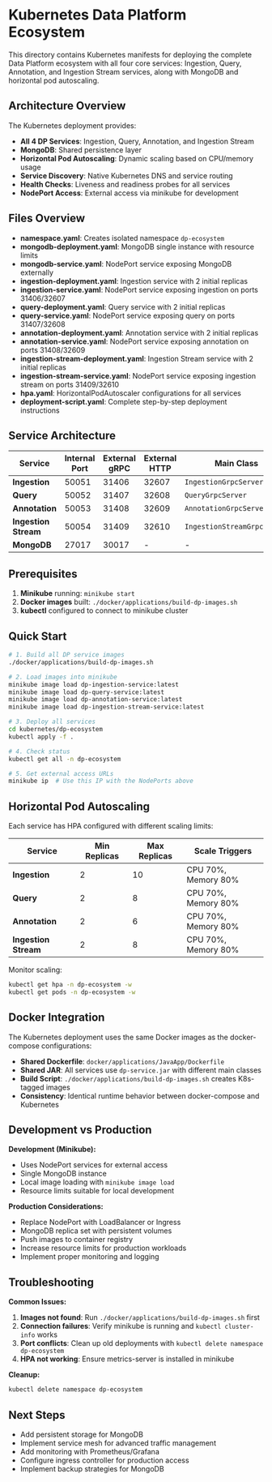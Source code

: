 # Kubernetes Data Platform Ecosystem

This directory contains Kubernetes manifests for deploying the complete Data Platform ecosystem with all four core services: Ingestion, Query, Annotation, and Ingestion Stream services, along with MongoDB and horizontal pod autoscaling.

## Architecture Overview

The Kubernetes deployment provides:
- **All 4 DP Services**: Ingestion, Query, Annotation, and Ingestion Stream
- **MongoDB**: Shared persistence layer
- **Horizontal Pod Autoscaling**: Dynamic scaling based on CPU/memory usage
- **Service Discovery**: Native Kubernetes DNS and service routing
- **Health Checks**: Liveness and readiness probes for all services
- **NodePort Access**: External access via minikube for development

## Files Overview

- **namespace.yaml**: Creates isolated namespace `dp-ecosystem`
- **mongodb-deployment.yaml**: MongoDB single instance with resource limits
- **mongodb-service.yaml**: NodePort service exposing MongoDB externally
- **ingestion-deployment.yaml**: Ingestion service with 2 initial replicas
- **ingestion-service.yaml**: NodePort service exposing ingestion on ports 31406/32607
- **query-deployment.yaml**: Query service with 2 initial replicas
- **query-service.yaml**: NodePort service exposing query on ports 31407/32608
- **annotation-deployment.yaml**: Annotation service with 2 initial replicas
- **annotation-service.yaml**: NodePort service exposing annotation on ports 31408/32609
- **ingestion-stream-deployment.yaml**: Ingestion Stream service with 2 initial replicas
- **ingestion-stream-service.yaml**: NodePort service exposing ingestion stream on ports 31409/32610
- **hpa.yaml**: HorizontalPodAutoscaler configurations for all services
- **deployment-script.yaml**: Complete step-by-step deployment instructions

## Service Architecture

| Service | Internal Port | External gRPC | External HTTP | Main Class |
|---------|---------------|---------------|---------------|------------|
| **Ingestion** | 50051 | 31406 | 32607 | `IngestionGrpcServer` |
| **Query** | 50052 | 31407 | 32608 | `QueryGrpcServer` |
| **Annotation** | 50053 | 31408 | 32609 | `AnnotationGrpcServer` |
| **Ingestion Stream** | 50054 | 31409 | 32610 | `IngestionStreamGrpcServer` |
| **MongoDB** | 27017 | 30017 | - | - |

## Prerequisites

1. **Minikube** running: `minikube start`
2. **Docker images** built: `./docker/applications/build-dp-images.sh`
3. **kubectl** configured to connect to minikube cluster

## Quick Start

```bash
# 1. Build all DP service images
./docker/applications/build-dp-images.sh

# 2. Load images into minikube
minikube image load dp-ingestion-service:latest
minikube image load dp-query-service:latest
minikube image load dp-annotation-service:latest
minikube image load dp-ingestion-stream-service:latest

# 3. Deploy all services
cd kubernetes/dp-ecosystem
kubectl apply -f .

# 4. Check status
kubectl get all -n dp-ecosystem

# 5. Get external access URLs
minikube ip  # Use this IP with the NodePorts above
```

## Horizontal Pod Autoscaling

Each service has HPA configured with different scaling limits:

| Service | Min Replicas | Max Replicas | Scale Triggers |
|---------|--------------|--------------|----------------|
| **Ingestion** | 2 | 10 | CPU 70%, Memory 80% |
| **Query** | 2 | 8 | CPU 70%, Memory 80% |
| **Annotation** | 2 | 6 | CPU 70%, Memory 80% |
| **Ingestion Stream** | 2 | 8 | CPU 70%, Memory 80% |

Monitor scaling:
```bash
kubectl get hpa -n dp-ecosystem -w
kubectl get pods -n dp-ecosystem -w
```

## Docker Integration

The Kubernetes deployment uses the same Docker images as the docker-compose configurations:
- **Shared Dockerfile**: `docker/applications/JavaApp/Dockerfile`
- **Shared JAR**: All services use `dp-service.jar` with different main classes
- **Build Script**: `./docker/applications/build-dp-images.sh` creates K8s-tagged images
- **Consistency**: Identical runtime behavior between docker-compose and Kubernetes

## Development vs Production

**Development (Minikube):**
- Uses NodePort services for external access
- Single MongoDB instance
- Local image loading with `minikube image load`
- Resource limits suitable for local development

**Production Considerations:**
- Replace NodePort with LoadBalancer or Ingress
- MongoDB replica set with persistent volumes
- Push images to container registry
- Increase resource limits for production workloads
- Implement proper monitoring and logging

## Troubleshooting

**Common Issues:**
1. **Images not found**: Run `./docker/applications/build-dp-images.sh` first
2. **Connection failures**: Verify minikube is running and `kubectl cluster-info` works
3. **Port conflicts**: Clean up old deployments with `kubectl delete namespace dp-ecosystem`
4. **HPA not working**: Ensure metrics-server is installed in minikube

**Cleanup:**
```bash
kubectl delete namespace dp-ecosystem
```

## Next Steps

- Add persistent storage for MongoDB
- Implement service mesh for advanced traffic management
- Add monitoring with Prometheus/Grafana
- Configure ingress controller for production access
- Implement backup strategies for MongoDB
